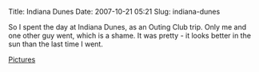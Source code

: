 Title: Indiana Dunes
Date: 2007-10-21 05:21
Slug: indiana-dunes

So I spent the day at Indiana Dunes, as an Outing Club trip. Only me and
one other guy went, which is a shame. It was pretty - it looks better in
the sun than the last time I went.

[Pictures](http://picasaweb.google.com/ninghui48/IndianaDunes2007Oct20?authkey=Bswu37EtX68)

